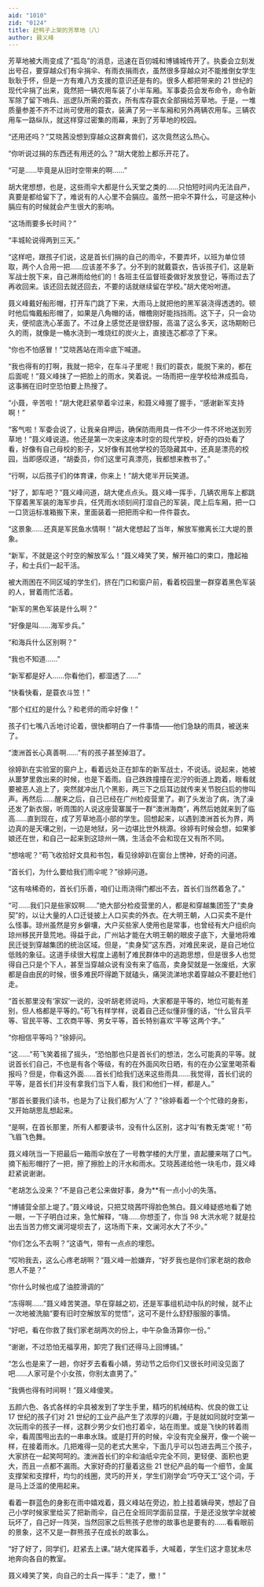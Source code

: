 ```yaml
---
aid: "1010"
zid: "0124"
title: 赶鸭子上架的芳草地（八）
author: 聂义峰
---
```


芳草地被大雨变成了“孤岛”的消息，迅速在百仞城和博铺城传开了。执委会立刻发出号召，要穿越众们有伞捐伞、有雨衣捐雨衣，虽然很多穿越众对不能推倒女学生耿耿于怀，但是一方有难八方支援的意识还是有的。很多人都把带来的 21 世纪的现代伞捐了出来，竟然把一辆农用车装了小半车厢。军事委员会发布命令，命令新军除了留下哨兵、巡逻队所需的蓑衣，所有库存蓑衣全部捐给芳草地。于是，一堆质量参差不齐不过尚可使用的蓑衣，装满了另一半车厢和另外两辆农用车。三辆农用车一路纵队，就这样穿过密集的雨幕，来到了芳草地的校园。

“还用还吗？”艾晓茜没想到穿越众这群禽兽们，这次竟然这么热心。

“你听说过捐的东西还有用还的么？”胡大佬脸上都乐开花了。

“可是……毕竟是从旧时空带来的啊……”

胡大佬想想，也是，这些雨伞大都是什么天堂之类的……只怕短时间内无法自产，真要是都给留下了，难说有的人心里不会膈应。虽然一把伞不算什么，可是这种小膈应有的时候就会产生很大的影响。

“这场雨要多长时间？”

“丰城轮说得两到三天。”

“这样吧，跟孩子们说，这是首长们捐的自己的雨伞，不要弄坏，以班为单位领取，两个人合用一把……应该差不多了。分不到的就戴蓑衣，告诉孩子们，这是新军战士脱下来，自己淋雨给他们的！各班主任监督班委做好发放登记，等雨过去了再收回来。该还回去就还回去，不要的话就继续留在学校。”胡大佬吩咐道。

聂义峰戴好船形帽，打开车门跳了下来，大雨马上就把他的黑军装浇得透透的。顿时他后悔戴船形帽了，如果是八角帽的话，帽檐刚好能挡挡雨。这下子，只一会功夫，便彻底洗心革面了。不过身上感觉还是很舒服，高温了这么多天，这场期盼已久的雨，就像是一桶水浇到一堆烧红的炭火上，直接连芯都凉了下来。

“你也不怕感冒！”艾晓茜站在雨伞底下喊道。

“我也得有的打啊，我就一把伞，在车斗子里呢！我们的蓑衣，能脱下来的，都在后面呢！”聂义峰抹了一把脸上的雨水，笑着说。一场雨把一座学校给淋成孤岛，这事搁在旧时空恐怕要上热搜了。

“小聂，辛苦啦！”胡大佬赶紧举着伞过来，和聂义峰握了握手，“感谢新军支持啊！”

“客气啦！军委会说了，让我亲自押运，确保防雨用具一件不少一件不坏地送到芳草地！”聂义峰说道。他还是第一次来这座本时空的现代学校，好奇的四处看了看，好像有自己母校的影子，又好像有其他学校的范隐藏其中，还真是漂亮的校园，当即感叹道，“胡委员，你们这里可真漂亮，我都想来教书了。”

“行啊，以后孩子们的体育课，你来上！”胡大佬半开玩笑道。

“好了，卸车吧？”聂义峰问道，胡大佬点点头。聂义峰一挥手，几辆农用车上都跳下穿着黑军装的海军步兵，任凭雨水顷刻间打湿自己的军装，爬上后车厢，把一口一口货运标准箱搬下来，里面装着一把把雨伞和一件件蓑衣。

“这景象……还真是军民鱼水情啊！”胡大佬想起了当年，解放军撤离长江大堤的景象。

“新军，不就是这个时空的解放军么！”聂义峰笑了笑，解开袖口的束口，撸起袖子，和士兵们一起干活。

被大雨困在不同区域的学生们，挤在门口和窗户前，看着校园里一群穿着黑色军装的人，冒着雨忙活着。

“新军的黑色军装是什么啊？”

“好像是叫……海军步兵。”

“和海兵什么区别啊？”

“我也不知道……”

“新军都是好人……你看他们，都湿透了……”

“快看快看，是蓑衣斗笠！”

“那个红红的是什么？和老师的雨伞好像！”

孩子们七嘴八舌地讨论着，很快都明白了一件事情——他们急缺的雨具，被送来了。

“澳洲首长心真善啊……”有的孩子甚至掉泪了。

徐婷趴在实验室的窗户上，看着远处正在卸车的新军战士，不说话。说起来，她被从噩梦里救出来的时候，也是下着雨。自己跌跌撞撞在泥泞的街道上跑着，眼看就要被恶人追上了，突然就冲出几个黑影，两三下之后耳边就传来关节脱臼后的惨叫声。再然后……醒来之后，自己已经在广州检疫营里了。剃了头发治了病，洗了澡还发了新衣服，听周围的人说这座营寨属于一群“澳洲海商”，再然后她就来到了临高……直到现在，成了芳草地高小部的学生。回想起来，以遇到澳洲首长为界，两边真的是天壤之别，一边是地狱，另一边堪比世外桃源。徐婷有时候会想，如果爹娘还在世，和自己一起来到这琼州一隅，生活会不会和现在又有所不同。

“想啥呢？”苟飞收拾好文具和书包，看见徐婷趴在窗台上愣神，好奇的问道。

“首长们，为什么要给我们雨伞呢？”徐婷问道。

“这有啥稀奇的，首长们乐善，咱们让雨浇得门都出不去，首长们当然着急了。”

“可……我们只是些家奴啊……”绝大部分检疫营里的人，都是和穿越集团签了“卖身契”的，以让大量的人口迁徙披上人口买卖的外衣。在大明王朝，人口买卖不是什么怪事。琼州虽然是穷乡僻壤，大户买些家人使用也是常事，也曾经有大户组织向琼州移民开垦荒地。得益于此，广州站才能在大明王朝的眼皮子底下，大量地将难民迁徙到穿越集团的统治区域。但是，“卖身契”这东西，对难民来说，是自己地位低贱的象征。这道手续很大程度上遏制了难民群体中的逃跑思想，但是很多人也觉得自己只是个下人，甚至当穿越众说有没有来了临高，卖身契就是一张废纸，大家都是自由民的时候，很多难民吓得跪下就磕头，痛哭流涕地求着穿越众不要赶他们走。

“首长那里没有‘家奴’一说的，没听胡老师说吗，大家都是平等的，地位可能有差别，但人格都是平等的。”苟飞有样学样，说着自己还似懂非懂的话，“什么官兵平等、官民平等、工农商平等、男女平等，首长特别喜欢‘平等’这两个字。”

“你相信平等吗？”徐婷问。

“这……”苟飞笑着摇了摇头，“恐怕那也只是首长们的想法，怎么可能真的平等。就说首长们自己，不也是有各个等级，有的在外面风吹日晒，有的在办公室里喝茶看报吗？但是，你看这外面……首长们给我们送来这些雨具……我觉得，首长们说的平等，是首长们并没有拿我们当下人看，我们和他们一样，都是人。”

“那首长要我们读书，也是为了让我们都为‘人’了？”徐婷看着一个个忙碌的身影，又开始胡思乱想起来。

“是啊，在首长那里，所有人都要读书，没有什么区别，这才叫‘有教无类’呢！”苟飞眉飞色舞。

聂义峰咣当一下把最后一箱雨伞放在了一号教学楼的大厅里，直起腰来喘了口气。摘下船形帽拧了一把，擦了擦脸上的汗水和雨水。艾晓茜递给他一块毛巾，聂义峰赶紧说谢谢。

“老胡怎么没来？”不是自己老公来做好事，身为\*\*有一点小小的失落。

“博铺营全部上堤了。”聂义峰说，只把艾晓茜吓得脸色煞白。聂义峰疑惑地看了她一眼，一下子明白过来，急忙解释，“嗨……你想歪了，你当 98 大洪水呢？就是拉出去当苦力修文澜河堤坝去了，这场雨下来，文澜河水大了不少。”

“你们怎么不去啊？”这语气，带有一点点的埋怨。

“哎哟我去，这么心疼老胡啊？”聂义峰一脸嫌弃，“好歹我也是你们家老胡的救命恩人不是？”

“你什么时候也成了油腔滑调的”

“冻得啊……”聂义峰苦笑道。早在穿越之初，还是军事组机动中队的时候，就不止一次地被洗脑“要有旧时空解放军的觉悟”，这可不是什么舒舒服服的事情。

“好吧，看在你救了我们家老胡两次的份上，中午杂鱼汤算你一份。”

“谢谢，不过恐怕无福享用，卸完了我们还得马上回博铺。”

“怎么也是来了一趟，你好歹去看看小婧，劳动节之后你们又很长时间没见面了吧……人家可是个小女孩，你别太直男了。”

“我俩也得有时间啊！”聂义峰傻笑。

五颜六色、各式各样的伞具被发到了学生手里，精巧的机械结构、优良的做工让 17 世纪的孩子们对 21 世纪的工业产品产生了浓厚的兴趣，于是就如同就时空第一次玩雨伞的孩子一样，这群少男少女们也打着伞，站在雨里。或是飞快的转着雨伞，看周围甩出去的一串串水珠。或是打开的时候，伞没有完全展开，像一个碗一样，在接着雨水。几把难得一见的老式大黑伞，下面几乎可以包进去两三个孩子，大家挤在一起笑呵呵的。澳洲首长们的伞和油纸伞完全不同，更轻便、面积也更大，而且一点都不漏雨。大家好奇的打量着这些 21 世纪产品的每一个细节，金属支撑架和支撑杆，均匀的线圈，灵巧的开关，学生们刚学会“巧夺天工”这个词，于是马上泛滥的使用起来。

看着一群蓝色的身影在雨中嬉戏着，聂义峰站在旁边，脸上挂着姨母笑，想起了自己小学时候家里给买了把新雨伞，自己在全班同学面前显摆，于是还没放学伞就被玩坏了，自己好一阵哭，当然回家之后熊孩子悲惨的故事也是要有的……看看眼前的景象，这不又是一群熊孩子在成长的故事么。

“好了好了，同学们，赶紧去上课。”胡大佬挥着手，大喊着，学生们这才意犹未尽地奔向各自的教室。

聂义峰笑了笑，向自己的士兵一挥手：“走了，撤！”
